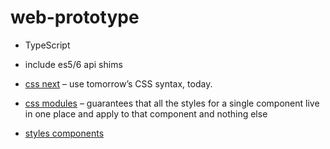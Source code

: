 # web-prototype

* TypeScript

* include es5/6 api shims

* [css next](http://cssnext.io/) – use tomorrow’s CSS syntax, today.

* [css modules](https://github.com/css-modules/css-modules) – guarantees that all the styles for a single component live in one place and apply to that component and nothing else
* [styles components](https://github.com/styled-components/styled-components)
